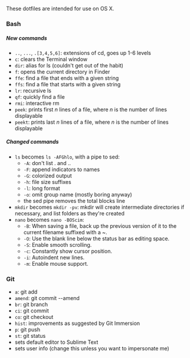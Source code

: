 These dotfiles are intended for use on OS X.

### Bash
##### New commands
- `..`, `...`, `.[3,4,5,6]`: extensions of cd, goes up 1-6 levels
- `c`: clears the Terminal window
- `dir`: alias for ls (couldn't get out of the habit)
- `f`: opens the current directory in Finder
- `ffe`: find a file that ends with a given string
- `ffs`: find a file that starts with a given string
- `lr`: recursive ls
- `qf`: quickly find a file
- `rmi`: interactive rm
- `peek`: prints first *n* lines of a file, where *n* is the number of lines displayable
- `peekt`: prints last *n* lines of a file, where *n* is the number of lines displayable

##### Changed commands
- `ls` becomes `ls -AFGhlo`, with a pipe to sed:
  - `-A`: don't list . and ..
  - `-F`: append indicators to names
  - `-G`: colorized output
  - `-h`: file size suffixes
  - `-l`: long format
  - `-o`: omit group name (mostly boring anyway)
  - the sed pipe removes the total blocks line
- `mkdir` becomes `mkdir -pv`: mkdir will create intermediate directories if necessary, and list folders as they're created
- `nano` becomes `nano -BOScim`:
  - `-B`: When saving a file, back up the previous version of it to the current filename suffixed with a ~.
  - `-O`: Use the blank line below the status bar as editing space.
  - `-S`: Enable smooth scrolling.
  - `-c`: Constantly show cursor position.
  - `-i`: Autoindent new lines.
  - `-m`: Enable mouse support.

### Git
- `a`: git add
- `amend`: git commit --amend
- `br`: git branch
- `ci`: git commit
- `co`: git checkout
- `hist`: improvements as suggested by Git Immersion
- `p`: git push
- `st`: git status
- sets default editor to Sublime Text
- sets user info (change this unless you want to impersonate me)